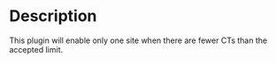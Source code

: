 # Description
This plugin will enable only one site when there are fewer CTs than the accepted limit.
